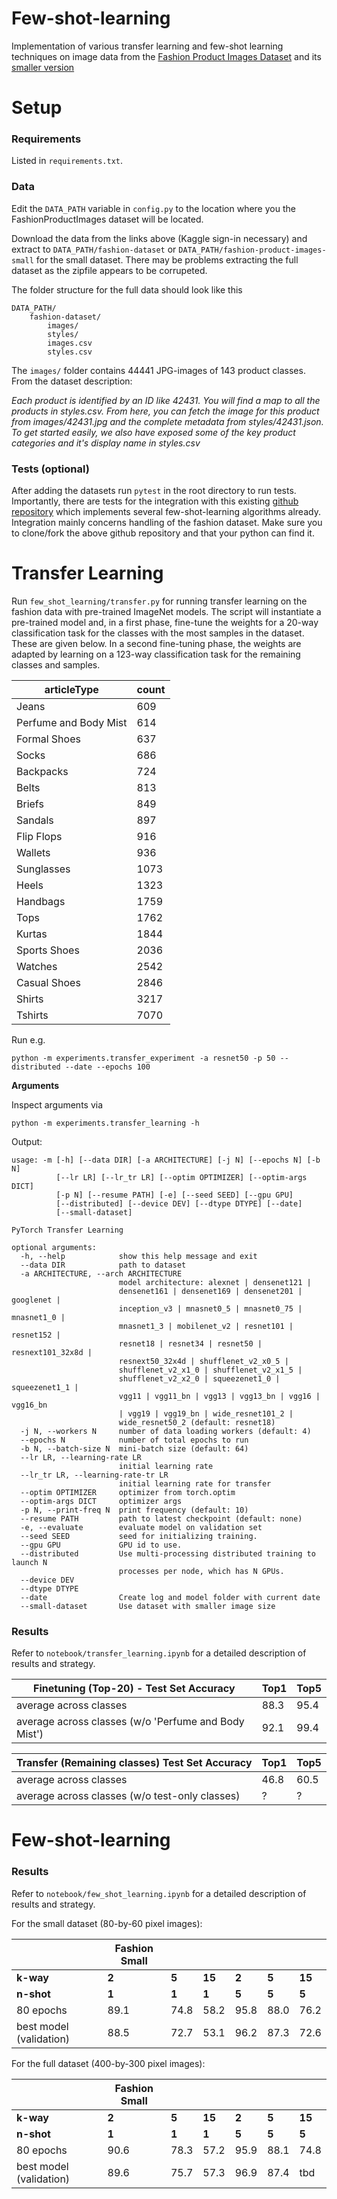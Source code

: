# Few-shot-learning
Implementation of various transfer learning and few-shot learning techniques on image data from
the [Fashion Product Images Dataset](https://www.kaggle.com/paramaggarwal/fashion-product-images-dataset/version/1) and its [smaller version](https://www.kaggle.com/paramaggarwal/fashion-product-images-small)

# Setup
### Requirements

Listed in `requirements.txt`.


### Data

Edit the `DATA_PATH` variable in `config.py` to the location where
you the FashionProductImages dataset will be located.

Download the data from the links above (Kaggle sign-in necessary) and extract to `DATA_PATH/fashion-dataset` or `DATA_PATH/fashion-product-images-small` for the small dataset. There may be problems extracting the full dataset as the zipfile appears to be corrupeted.

The folder structure for the full data should look like this
```
DATA_PATH/
    fashion-dataset/
        images/
        styles/
        images.csv
        styles.csv
```

The `images/` folder contains 44441 JPG-images of 143 product classes. From the dataset description:

_Each product is identified by an ID like 42431. You will find a map to all the products in styles.csv. From here, you can fetch the image for this product from images/42431.jpg and the complete metadata from styles/42431.json. To get started easily, we also have exposed some of the key product categories and it's display name in styles.csv_


### Tests (optional)

After adding the datasets run `pytest` in the root directory to run tests. Importantly, there are tests for the integration with this existing [github repository](https://github.com/oscarknagg/few-shot) which implements several few-shot-learning algorithms already. Integration mainly concerns handling of the fashion dataset. Make sure you to clone/fork the above github repository and that your python can find it.


# Transfer Learning

Run `few_shot_learning/transfer.py` for running transfer learning on the fashion data with pre-trained ImageNet models.
The script will instantiate a pre-trained model and, in a first phase, fine-tune the weights for a 20-way classification task for the classes with the most samples in the dataset. These are given below. In a second fine-tuning phase, the weights are adapted by learning on a 123-way classification task for the remaining classes and samples.

| articleType           | count  |
|-----------------------|--------|
| Jeans                 | 609    |
| Perfume and Body Mist | 614    |
| Formal Shoes          | 637    |
| Socks                 | 686    |
| Backpacks             | 724    |
| Belts                 | 813    |
| Briefs                | 849    |
| Sandals               | 897    |
| Flip Flops            | 916    |
| Wallets               | 936    |
| Sunglasses            | 1073   |
| Heels                 | 1323   |
| Handbags              | 1759   |
| Tops                  | 1762   |
| Kurtas                | 1844   |
| Sports Shoes          | 2036   |
| Watches               | 2542   |
| Casual Shoes          | 2846   |
| Shirts                | 3217   |
| Tshirts               | 7070   |

Run e.g.

```
python -m experiments.transfer_experiment -a resnet50 -p 50 --distributed --date --epochs 100
```


**Arguments**

Inspect arguments via

```
python -m experiments.transfer_learning -h
```

Output:

```
usage: -m [-h] [--data DIR] [-a ARCHITECTURE] [-j N] [--epochs N] [-b N]
          [--lr LR] [--lr_tr LR] [--optim OPTIMIZER] [--optim-args DICT]
          [-p N] [--resume PATH] [-e] [--seed SEED] [--gpu GPU]
          [--distributed] [--device DEV] [--dtype DTYPE] [--date]
          [--small-dataset]

PyTorch Transfer Learning

optional arguments:
  -h, --help            show this help message and exit
  --data DIR            path to dataset
  -a ARCHITECTURE, --arch ARCHITECTURE
                        model architecture: alexnet | densenet121 |
                        densenet161 | densenet169 | densenet201 | googlenet |
                        inception_v3 | mnasnet0_5 | mnasnet0_75 | mnasnet1_0 |
                        mnasnet1_3 | mobilenet_v2 | resnet101 | resnet152 |
                        resnet18 | resnet34 | resnet50 | resnext101_32x8d |
                        resnext50_32x4d | shufflenet_v2_x0_5 |
                        shufflenet_v2_x1_0 | shufflenet_v2_x1_5 |
                        shufflenet_v2_x2_0 | squeezenet1_0 | squeezenet1_1 |
                        vgg11 | vgg11_bn | vgg13 | vgg13_bn | vgg16 | vgg16_bn
                        | vgg19 | vgg19_bn | wide_resnet101_2 |
                        wide_resnet50_2 (default: resnet18)
  -j N, --workers N     number of data loading workers (default: 4)
  --epochs N            number of total epochs to run
  -b N, --batch-size N  mini-batch size (default: 64)
  --lr LR, --learning-rate LR
                        initial learning rate
  --lr_tr LR, --learning-rate-tr LR
                        initial learning rate for transfer
  --optim OPTIMIZER     optimizer from torch.optim
  --optim-args DICT     optimizer args
  -p N, --print-freq N  print frequency (default: 10)
  --resume PATH         path to latest checkpoint (default: none)
  -e, --evaluate        evaluate model on validation set
  --seed SEED           seed for initializing training.
  --gpu GPU             GPU id to use.
  --distributed         Use multi-processing distributed training to launch N
                        processes per node, which has N GPUs.
  --device DEV
  --dtype DTYPE
  --date                Create log and model folder with current date
  --small-dataset       Use dataset with smaller image size
```



### Results

Refer to `notebook/transfer_learning.ipynb` for a detailed description of results and strategy.

| Finetuning (Top-20) - Test Set Accuracy |       Top1    | Top5 |
|-------------------------------------------------------|------|-----|
| average across classes                                | 88.3 | 95.4|
| average across classes (w/o 'Perfume and Body Mist')  | 92.1 | 99.4|


| Transfer (Remaining classes) Test Set Accuracy |       Top1    | Top5 |
|-------------------------------------------------------|------|-----|
| average across classes                                | 46.8 | 60.5|
| average across classes (w/o test-only classes)        | ?    | ?   |


# Few-shot-learning

### Results

Refer to `notebook/few_shot_learning.ipynb` for a detailed description of results and strategy.


For the small dataset (80-by-60 pixel images):

|                           | Fashion Small |     |      |      |     |      |
|---------------------------|---------------|-----|------|------|-----|------|
| **k-way**                 | **2**         |**5**|**15**|**2** |**5**|**15**|
| **n-shot**                | **1**         |**1**|**1** |**5** |**5**|**5** |
| 80 epochs                 | 89.1          |74.8 |58.2  |95.8  |88.0 |76.2  |
| best model (validation)   | 88.5          |72.7 |53.1  |96.2  |87.3 |72.6  |


For the full dataset (400-by-300 pixel images):

|                           | Fashion Small |     |      |      |     |      |
|---------------------------|---------------|-----|------|------|-----|------|
| **k-way**                 | **2**         |**5**|**15**|**2** |**5**|**15**|
| **n-shot**                | **1**         |**1**|**1** |**5** |**5**|**5** |
| 80 epochs                 | 90.6          |78.3 |57.2  |95.9  |88.1 |74.8  |
| best model (validation)   | 89.6          |75.7 |57.3  |96.9  |87.4 |tbd   |



